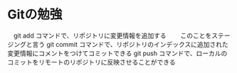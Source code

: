# Gitの勉強

　git add コマンドで、リポジトリに変更情報を追加する
　　このことをステージングと言う
 git commit コマンドで、リポジトリのインデックスに追加された変更情報にコメントをつけてコミットできる
 git push コマンドで、ローカルのコミットをリモートのリポジトリに反映させることができる

